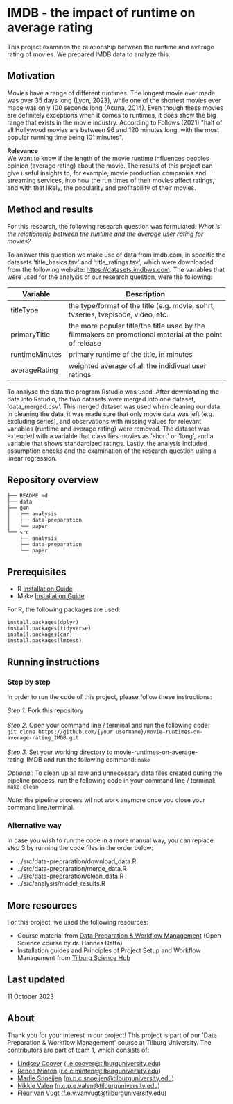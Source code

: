 # **IMDB - the impact of runtime on average rating**
This project examines the relationship between the runtime and average rating of movies. We prepared IMDB data to analyze this.

## __Motivation__
Movies have a range of different runtimes. The longest movie ever made was over 35 days long (Lyon, 2023), while one of the shortest movies ever made was only 100 seconds long (Acuna, 2014). Even though these movies are definitely exceptions when it comes to runtimes, it does show the big range that exists in the movie industry. According to Follows (2021) "half of all Hollywood movies are between 96 and 120 minutes long, with the most popular running time being 101 minutes". 

__Relevance__ </br>
We want to know if the length of the movie runtime influences peoples opinion (average rating) about the movie. The results of this project can give useful insights to, for example, movie production companies and streaming services, into how the run times of their movies affect ratings, and with that likely, the popularity and profitability of their movies.    

## __Method and results__
For this research, the following research question was formulated: *What is the relationship between the runtime and the average user rating for movies?* 

To answer this question we make use of data from imdb.com, in specific the datasets 'title_basics.tsv' and 'title_ratings.tsv', which were downloaded from the following website: https://datasets.imdbws.com. 
The variables that were used for the analysis of our research question, were the following:

| Variable       | Description |
|------------|-----|
| titleType | the type/format of the title (e.g. movie, sohrt, tvseries, tvepisode, video, etc.  |
| primaryTitle   | the more popular title/the title used by the filmmakers on promotional material at the point of release  |
| runtimeMinutes | primary runtime of the title, in minutes |
| averageRating | weighted average of all the indidivual user ratings |

To analyse the data the program Rstudio was used. After downloading the data into Rstudio, the two datasets were merged into one dataset, 'data_merged.csv'. This merged dataset was used when cleaning our data. In cleaning the data, it was made sure that only movie data was left (e.g. excluding series), and observations with missing values for relevant variables (runtime and average rating) were removed. The dataset was extended with a variable that classifies movies as 'short' or 'long', and a variable that shows standardized ratings. Lastly, the analysis included assumption checks and the examination of the research question using a linear regression.  

## __Repository overview__
```
├── README.md 
├── data 
├── gen 
│   ├── analysis 
│   ├── data-preparation 
│   └── paper 
└── src 
    ├── analysis 
    ├── data-preparation 
    └── paper 
```

## __Prerequisites__
- R [Installation Guide](https://tilburgsciencehub.com/building-blocks/configure-your-computer/statistics-and-computation/r/)
- Make [Installation Guide](https://tilburgsciencehub.com/building-blocks/configure-your-computer/automation-and-workflows/make/)

For R, the following packages are used:
```
install.packages(dplyr)
install.packages(tidyverse)
install.packages(car)
install.packages(lmtest)
```

## __Running instructions__
### __Step by step__
In order to run the code of this project, please follow these instructions:

_Step 1._ Fork this repository </br></br>
_Step 2._ Open your command line / terminal and run the following code: </br>
```git clone https://github.com/{your username}/movie-runtimes-on-average-rating_IMDB.git``` </br></br>
_Step 3._ Set your working directory to movie-runtimes-on-average-rating_IMDB and run the following command: ```make``` </br>

_Optional:_ To clean up all raw and unnecessary data files created during the pipeline process, run the following code in your command line / terminal: ```make clean```

_Note:_ the pipeline process wil not work anymore once you close your command line/terminal.

### Alternative way
In case you wish to run the code in a more manual way, you can replace step 3 by running the code files in the order below:
- ../src/data-prepraration/download_data.R
- ../src/data-prepraration/merge_data.R
- ../src/data-prepraration/clean_data.R
- ../src/analysis/model_results.R

## __More resources__
For this project, we used the following resources:
- Course material from [Data Preparation & Workflow Management](https://dprep.hannesdatta.com/) (Open Science course by dr. Hannes Datta)
- Installation guides and Principles of Project Setup and Workflow Management from [Tilburg Science Hub](https://tilburgsciencehub.com/tutorials/reproducible-research-and-automation/principles-of-project-setup-and-workflow-management/project-setup-overview/)

## __Last updated__
11 October 2023

## __About__
Thank you for your interest in our project! This project is part of our 'Data Preparation & Workflow Management' course at Tilburg University. The contributors are part of team 1, which consists of:
- [Lindsey Coover](https://github.com/lindseycoover) (l.e.coover@tilburguniversity.edu)
- [Renée Minten](https://github.com/ReneeMinten) (r.c.c.minten@tilburguniversity.edu)
- [Marlie Snoeijen](https://github.com/marliesnoeijen) (m.p.c.snoeijen@tilburguniversity.edu) 
- [Nikkie Valen](https://github.com/NCPEValen) (n.c.p.e.valen@tilburguniversity.edu)
- [Fleur van Vugt](https://github.com/fleurvanvugt) (f.e.v.vanvugt@tilburguniversity.edu)
